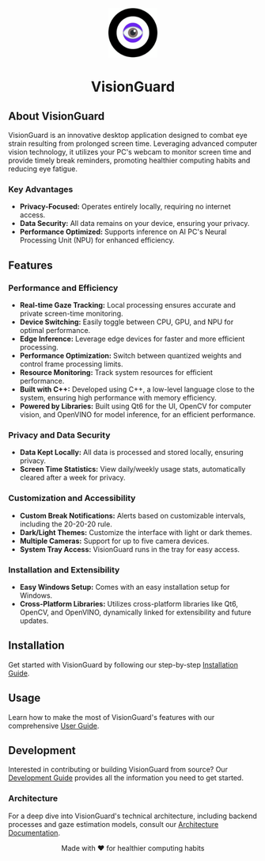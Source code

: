 <p align="center">
  <img src="resources/vision-guard-removebg.png" alt="VisionGuard Logo" width="100" height="100"/>
</p>

<h1 align="center">VisionGuard</h1>


## About VisionGuard

VisionGuard is an innovative desktop application designed to combat eye strain resulting from prolonged screen time. Leveraging advanced computer vision technology, it utilizes your PC's webcam to monitor screen time and provide timely break reminders, promoting healthier computing habits and reducing eye fatigue.


### Key Advantages

- **Privacy-Focused:** Operates entirely locally, requiring no internet access.
- **Data Security:** All data remains on your device, ensuring your privacy.
- **Performance Optimized:** Supports inference on AI PC's Neural Processing Unit (NPU) for enhanced efficiency.


## Features

### **Performance and Efficiency**

- **Real-time Gaze Tracking:** Local processing ensures accurate and private screen-time monitoring.
- **Device Switching:** Easily toggle between CPU, GPU, and NPU for optimal performance.
- **Edge Inference:** Leverage edge devices for faster and more efficient processing.
- **Performance Optimization:** Switch between quantized weights and control frame processing limits.
- **Resource Monitoring:** Track system resources for efficient performance.
- **Built with C++:** Developed using C++, a low-level language close to the system, ensuring high performance with memory efficiency.
- **Powered by Libraries:** Built using Qt6 for the UI, OpenCV for computer vision, and OpenVINO for model inference, for an efficient performance.

### **Privacy and Data Security**

- **Data Kept Locally:** All data is processed and stored locally, ensuring privacy.
- **Screen Time Statistics:** View daily/weekly usage stats, automatically cleared after a week for privacy.

### **Customization and Accessibility**

- **Custom Break Notifications:** Alerts based on customizable intervals, including the 20-20-20 rule.
- **Dark/Light Themes:** Customize the interface with light or dark themes.
- **Multiple Cameras:** Support for up to five camera devices.
- **System Tray Access:** VisionGuard runs in the tray for easy access.

### **Installation and Extensibility**

- **Easy Windows Setup:** Comes with an easy installation setup for Windows.
- **Cross-Platform Libraries:** Utilizes cross-platform libraries like Qt6, OpenCV, and OpenVINO, dynamically linked for extensibility and future updates.

## Installation

Get started with VisionGuard by following our step-by-step [Installation Guide](docs/INSTALLATION.md).

## Usage

Learn how to make the most of VisionGuard's features with our comprehensive [User Guide](docs/USAGE.md).

## Development

Interested in contributing or building VisionGuard from source? Our [Development Guide](docs/DEVELOPMENT.md) provides all the information you need to get started.

### Architecture

For a deep dive into VisionGuard's technical architecture, including backend processes and gaze estimation models, consult our [Architecture Documentation](docs/ARCHITECTURE.md).



<p align="center">
  Made with ❤️ for healthier computing habits
</p>
